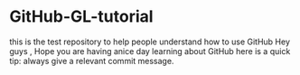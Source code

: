 # GitHub-GL-tutorial
this is the test repository to help people understand how to use GitHub
Hey guys , Hope you are having anice day learning about GitHub here is a quick tip: always give a relevant commit message.
